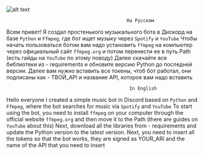 ![alt text](https://i.imgur.com/edVuwvv.png)

                                                На Русском 
Всем привет! Я создал простенького музыкального бота в Дискорд на базе `Python` и `Ffmpeg`, где бот ищет музыку через `Spotify` и `YouTube`
Чтобы начать пользоваться ботом вам надо установить `ffmpeg` на компьютер через официальный сайт `ffmpeg.org` и потом перенести ее в путь Path (есть гайды на `YouTube` по этому поводу)
Далее скачайте все библиотеки из - requirements и обновите версию Python до последней версии.
Далее вам нужно вставить все токены, чтоб бот работал, они подписаны как - ТВОЙ_API и название API, которое вам надо вставить

                                                 In English
                                                                                      
Hello everyone I created a simple music bot in Discord based on `Python` and `Ffmpeg`, where the bot searches for music via `Spotify` and `YouTube`
To start using the bot, you need to install `ffmpeg` on your computer through the official website `ffmpeg.org` and then move it to the Path (there are guides on `YouTube` about this)
Next, download all the libraries from - requirements and update the Python version to the latest version.
Next, you need to insert all the tokens so that the bot works, they are signed as YOUR_ARI and the name of the API that you need to insert
